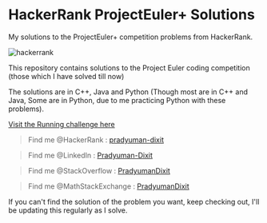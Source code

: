 # HackerRank ProjectEuler+ Solutions
My solutions to the ProjectEuler+ competition problems from HackerRank.

![hackerrank](https://user-images.githubusercontent.com/41565823/46145009-fcdf3100-c25e-11e8-9518-d0dbd3294e30.png)

This repository contains solutions to the Project Euler coding competition (those which I have solved till now)

The solutions are in C++, Java and Python (Though most are in C++ and Java, Some are in Python, due to me practicing Python with these problems).

[Visit the Running challenge here](https://www.hackerrank.com/contests/projecteuler/challenges)


>Find me @HackerRank    : [pradyuman-dixit](https://www.hackerrank.com/pradyumandixit)

>Find me @LinkedIn      : [Pradyuman-Dixit](https://www.linkedin.com/in/pradyuman-dixit/)

>Find me @StackOverflow : [PradyumanDixit](https://stackoverflow.com/users/8850875/pradyuman-dixit)

>Find me @MathStackExchange : [PradyumanDixit](https://math.stackexchange.com/users/597428/pradyuman-dixit)

If you can't find the solution of the problem you want, keep checking out, I'll be updating this regularly as I solve.

